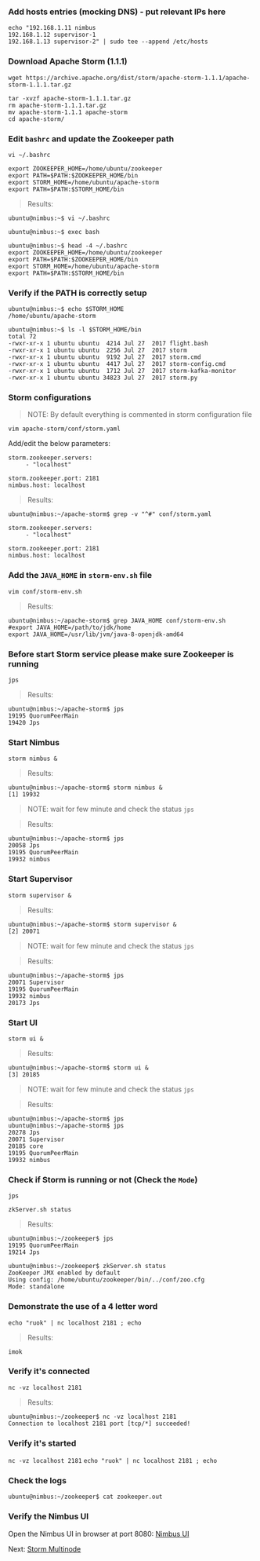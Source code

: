 ### Add hosts entries (mocking DNS) - put relevant IPs here
```
echo "192.168.1.11 nimbus
192.168.1.12 supervisor-1
192.168.1.13 supervisor-2" | sudo tee --append /etc/hosts
```

### Download Apache Storm (1.1.1)
```
wget https://archive.apache.org/dist/storm/apache-storm-1.1.1/apache-storm-1.1.1.tar.gz

tar -xvzf apache-storm-1.1.1.tar.gz
rm apache-storm-1.1.1.tar.gz
mv apache-storm-1.1.1 apache-storm
cd apache-storm/
```

### Edit `bashrc` and update the Zookeeper path
`vi ~/.bashrc`

```
export ZOOKEEPER_HOME=/home/ubuntu/zookeeper
export PATH=$PATH:$ZOOKEEPER_HOME/bin
export STORM_HOME=/home/ubuntu/apache-storm
export PATH=$PATH:$STORM_HOME/bin
```

> Results:
```
ubuntu@nimbus:~$ vi ~/.bashrc

ubuntu@nimbus:~$ exec bash

ubuntu@nimbus:~$ head -4 ~/.bashrc
export ZOOKEEPER_HOME=/home/ubuntu/zookeeper
export PATH=$PATH:$ZOOKEEPER_HOME/bin
export STORM_HOME=/home/ubuntu/apache-storm
export PATH=$PATH:$STORM_HOME/bin
```

### Verify if the PATH is correctly setup

```
ubuntu@nimbus:~$ echo $STORM_HOME
/home/ubuntu/apache-storm

ubuntu@nimbus:~$ ls -l $STORM_HOME/bin
total 72
-rwxr-xr-x 1 ubuntu ubuntu  4214 Jul 27  2017 flight.bash
-rwxr-xr-x 1 ubuntu ubuntu  2256 Jul 27  2017 storm
-rwxr-xr-x 1 ubuntu ubuntu  9192 Jul 27  2017 storm.cmd
-rwxr-xr-x 1 ubuntu ubuntu  4417 Jul 27  2017 storm-config.cmd
-rwxr-xr-x 1 ubuntu ubuntu  1712 Jul 27  2017 storm-kafka-monitor
-rwxr-xr-x 1 ubuntu ubuntu 34823 Jul 27  2017 storm.py
```


### Storm configurations
> NOTE: By default everything is commented in storm configuration file

`vim apache-storm/conf/storm.yaml`

Add/edit the below parameters:

```
storm.zookeeper.servers:
     - "localhost"

storm.zookeeper.port: 2181
nimbus.host: localhost
```

> Results:
```
ubuntu@nimbus:~/apache-storm$ grep -v "^#" conf/storm.yaml

storm.zookeeper.servers:
     - "localhost"

storm.zookeeper.port: 2181
nimbus.host: localhost
```

### Add the `JAVA_HOME` in `storm-env.sh` file
`vim conf/storm-env.sh`

> Results:
```
ubuntu@nimbus:~/apache-storm$ grep JAVA_HOME conf/storm-env.sh
#export JAVA_HOME=/path/to/jdk/home
export JAVA_HOME=/usr/lib/jvm/java-8-openjdk-amd64
```


### Before start Storm service please make sure Zookeeper is running
`jps`

> Results:
```
ubuntu@nimbus:~/apache-storm$ jps
19195 QuorumPeerMain
19420 Jps
```

### Start Nimbus
`storm nimbus &`

> Results:
```
ubuntu@nimbus:~/apache-storm$ storm nimbus &
[1] 19932
```

> NOTE: wait for few minute and check the status
`jps`

> Results:
```
ubuntu@nimbus:~/apache-storm$ jps
20058 Jps
19195 QuorumPeerMain
19932 nimbus
```

### Start Supervisor
`storm supervisor &`

> Results:
```
ubuntu@nimbus:~/apache-storm$ storm supervisor &
[2] 20071
```

> NOTE: wait for few minute and check the status
`jps`

> Results:
```
ubuntu@nimbus:~/apache-storm$ jps
20071 Supervisor
19195 QuorumPeerMain
19932 nimbus
20173 Jps
```

### Start UI
`storm ui &`

> Results:
```
ubuntu@nimbus:~/apache-storm$ storm ui &
[3] 20185
```

> NOTE: wait for few minute and check the status
`jps`

> Results:
```
ubuntu@nimbus:~/apache-storm$ jps
ubuntu@nimbus:~/apache-storm$ jps
20278 Jps
20071 Supervisor
20185 core
19195 QuorumPeerMain
19932 nimbus
```



### Check if Storm is running or not (Check the `Mode`)
`jps`

`zkServer.sh status`

> Results:
```
ubuntu@nimbus:~/zookeeper$ jps
19195 QuorumPeerMain
19214 Jps

ubuntu@nimbus:~/zookeeper$ zkServer.sh status
ZooKeeper JMX enabled by default
Using config: /home/ubuntu/zookeeper/bin/../conf/zoo.cfg
Mode: standalone
```

### Demonstrate the use of a 4 letter word
`echo "ruok" | nc localhost 2181 ; echo`

> Results:
```
imok
```

### Verify it's connected
`nc -vz localhost 2181`

> Results:
```
ubuntu@nimbus:~/zookeeper$ nc -vz localhost 2181
Connection to localhost 2181 port [tcp/*] succeeded!
```

### Verify it's started
`nc -vz localhost 2181`
`echo "ruok" | nc localhost 2181 ; echo`

### Check the logs
`ubuntu@nimbus:~/zookeeper$ cat zookeeper.out`

### Verify the Nimbus UI
Open the Nimbus UI in browser at port 8080: 
[Nimbus UI](http://192.168.1.11:8080)

Next: [Storm Multinode](2-storm-multinode.md)
